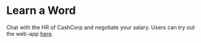 # Learn a Word

Chat with the HR of CashCorp and negotiate your salary.
Users can try out the web-app [here](https://iakhil.github.io/haggle_chat/).